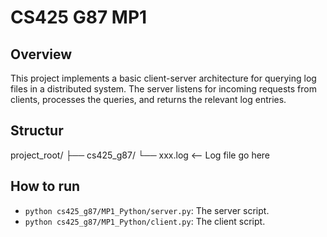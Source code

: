 # CS425 G87 MP1

## Overview

This project implements a basic client-server architecture for querying log files in a distributed system. The server listens for incoming requests from clients, processes the queries, and returns the relevant log entries.


## Structur

project_root/
 ├── cs425_g87/
 └── xxx.log   <-- Log file go here


## How to run

- `python cs425_g87/MP1_Python/server.py`: The server script.
- `python cs425_g87/MP1_Python/client.py`: The client script.